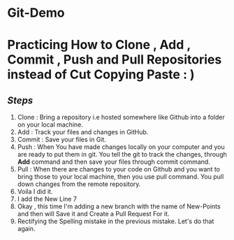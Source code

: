 # Git-Demo

# Practicing How to Clone , Add , Commit , Push and Pull Repositories instead of Cut Copying Paste : )

## _Steps_

1. Clone : Bring a repository i.e hosted somewhere like Github into a folder on your local machine.
2. Add : Track your files and changes in GitHub.
3. Commit : Save your files in Git.
4. Push : When You have made changes locally on your computer and you are ready to put them in git. You tell the git to track the changes, through **Add** command and then save your files through commit command.
5. Pull : When there are changes to your code on Github and you want to bring those to your local machine, then you use pull command. You pull down changes from the remote repository.
6. Voila I did it.
7. I add the New Line 7
8. Okay , this time I'm adding a new branch with the name of New-Points and then will Save it and Create a Pull Request For it.
9. Rectifying the Spelling mistake in the previous mistake.
   Let's do that again.
